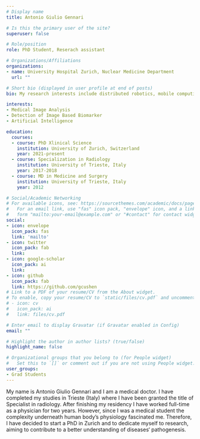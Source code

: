 ```yaml
---
# Display name
title: Antonio Giulio Gennari

# Is this the primary user of the site?
superuser: false

# Role/position
role: PhD Student, Reserach assistant

# Organizations/Affiliations
organizations:
- name: University Hospital Zurich, Nuclear Medicine Department
  url: ""

# Short bio (displayed in user profile at end of posts)
bio: My research interests include distributed robotics, mobile computing and programmable matter.

interests:
- Medical Image Analysis
- Detection of Image Based Biomarker 
- Artificial Intelligence

education:
  courses:
  - course: PhD Xlinical Science
    institution: University of Zurich, Switzerland
    year: 2021-present
  - course: Specialization in Radiology
    institution: University of Trieste, Italy
    year: 2017-2018
  - course: MD in Medicine and Surgery
    institution: University of Trieste, Italy
    year: 2012

# Social/Academic Networking
# For available icons, see: https://sourcethemes.com/academic/docs/page-builder/#icons
#   For an email link, use "fas" icon pack, "envelope" icon, and a link in the
#   form "mailto:your-email@example.com" or "#contact" for contact widget.
social:
- icon: envelope
  icon_pack: fas
  link: 'mailto'
- icon: twitter
  icon_pack: fab
  link: 
- icon: google-scholar
  icon_pack: ai
  link: 
- icon: github
  icon_pack: fab
  link: https://github.com/gcushen
# Link to a PDF of your resume/CV from the About widget.
# To enable, copy your resume/CV to `static/files/cv.pdf` and uncomment the lines below.
# - icon: cv
#   icon_pack: ai
#   link: files/cv.pdf

# Enter email to display Gravatar (if Gravatar enabled in Config)
email: ""

# Highlight the author in author lists? (true/false)
highlight_name: false

# Organizational groups that you belong to (for People widget)
#   Set this to `[]` or comment out if you are not using People widget.
user_groups:
- Grad Students
---
```

My name is Antonio Giulio Gennari and I am a medical doctor. I have completed my studies in Trieste (Italy) where I have been granted the title of Specialist in radiology. After finishing my residency I have worked full-time as a physician for two years. However, since I was a medical student the complexity underneath human body’s physiology fascinated me. Therefore, I have decided to start a PhD in Zurich and to dedicate myself to research, aiming to contribute to a better understanding of diseases‘ pathogenesis.

